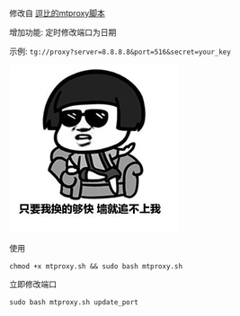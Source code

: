 修改自 [逗比的mtproxy脚本](https://github.com/ToyoDAdoubi/doubi/blob/master/mtproxy.sh)

增加功能: 定时修改端口为日期

示例: 
`tg://proxy?server=8.8.8.8&port=516&secret=your_key`

![](mtproxy.jpg)

使用
```
chmod +x mtproxy.sh && sudo bash mtproxy.sh
```
立即修改端口
```
sudo bash mtproxy.sh update_port
```
